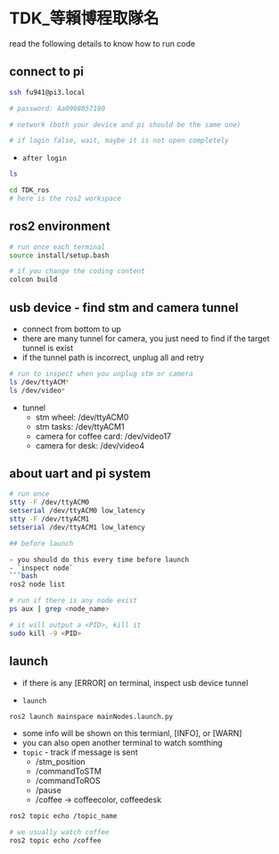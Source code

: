 # TDK_等賴博程取隊名

read the following details to know how to run code

## connect to pi

```bash
ssh fu941@pi3.local

# password: Aa0908057190

# network (both your device and pi should be the same one)

# if login false, wait, maybe it is not open completely
```

- `after login`
```bash
ls

cd TDK_ros
# here is the ros2 workspace
```

## ros2 environment

```bash
# run once each terminal
source install/setup.bash

# if you change the coding content
colcon build 
```

## usb device - find stm and camera tunnel
- connect from bottom to up
- there are many tunnel for camera, you just need to find if the target tunnel is exist
- if the tunnel path is incorrect, unplug all and retry

```bash
# run to inspect when you unplug stm or camera
ls /dev/ttyACM*
ls /dev/video*
```
- tunnel 
  - stm wheel: /dev/ttyACM0
  - stm tasks: /dev/ttyACM1
  - camera for coffee card: /dev/video17
  - camera for desk: /dev/video4

## about uart and pi system

```bash
# run once
stty -F /dev/ttyACM0
setserial /dev/ttyACM0 low_latency
stty -F /dev/ttyACM1
setserial /dev/ttyACM1 low_latency

## before launch

- you should do this every time before launch
- `inspect node`
```bash
ros2 node list

# run if there is any node exist
ps aux | grep <node_name>

# it will output a <PID>, kill it
sudo kill -9 <PID>
```

## launch

- if there is any [ERROR] on terminal, inspect usb device tunnel

- `launch`
```bash
ros2 launch mainspace mainNodes.launch.py
```
- some info will be shown on this termianl, [INFO], or [WARN] 
- you can also open another terminal to watch somthing
- `topic` - track if message is sent
    - /stm_position
    - /commandToSTM
    - /commandToROS
    - /pause
    - /coffee  -> coffeecolor, coffeedesk
```bash
ros2 topic echo /topic_name

# we usually watch coffee
ros2 topic echo /coffee
```



